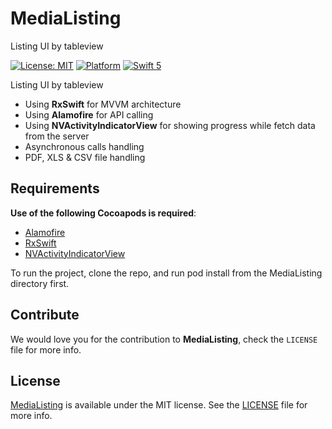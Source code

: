 # MediaListing
Listing UI by tableview

[![License: MIT](https://img.shields.io/badge/license-MIT-green.svg?style=flat)](https://github.com/Jigneshmayani90/MediaListing/blob/main/LICENSE)
[![Platform](https://img.shields.io/cocoapods/p/PagingTableView.svg?style=flat)](https://github.com/Jigneshmayani90/MediaListing/tree/main/MediaListing/)
[![Swift 5](https://img.shields.io/badge/Swift-5-orange.svg?style=flat)](https://developer.apple.com/swift/)


Listing UI by tableview

- Using **RxSwift** for MVVM architecture
- Using **Alamofire** for API calling
- Using **NVActivityIndicatorView** for showing progress while fetch data from the server
- Asynchronous calls handling
- PDF, XLS & CSV file handling


## Requirements

**Use of the following Cocoapods is required**: 

- [Alamofire](https://github.com/Alamofire/Alamofire)
- [RxSwift](https://github.com/ReactiveX/RxSwift)
- [NVActivityIndicatorView](https://github.com/ninjaprox/NVActivityIndicatorView)


To run the project, clone the repo, and run pod install from the MediaListing directory first.


## Contribute 

We would love you for the contribution to **MediaListing**, check the ``LICENSE`` file for more info.


## License

[MediaListing](https://github.com/Jigneshmayani90/MediaListing/tree/main/MediaListing/) is available under the MIT license. See the [LICENSE](https://github.com/Jigneshmayani90/MediaListing/blob/main/LICENSE) file for more info.
